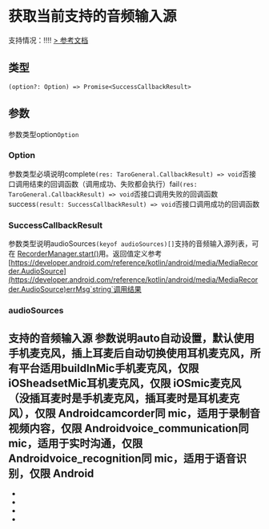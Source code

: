 # 获取当前支持的音频输入源
支持情况：!!!!
[> 参考文档
](https://developers.weixin.qq.com/miniprogram/dev/api/media/audio/wx.getAvailableAudioSources.html)
## 类型[​](getAvailableAudioSources.html#类型)
```tsx
(option?: Option) => Promise<SuccessCallbackResult>
```

## 参数[​](getAvailableAudioSources.html#参数)
参数类型option`Option`
### Option[​](getAvailableAudioSources.html#option)
参数类型必填说明complete`(res: TaroGeneral.CallbackResult) => void`否接口调用结束的回调函数（调用成功、失败都会执行）fail`(res: TaroGeneral.CallbackResult) => void`否接口调用失败的回调函数success`(result: SuccessCallbackResult) => void`否接口调用成功的回调函数
### SuccessCallbackResult[​](getAvailableAudioSources.html#successcallbackresult)
参数类型说明audioSources`(keyof audioSources)[]`支持的音频输入源列表，可在 [RecorderManager.start()](../recorder/RecorderManager.html#start)用。返回值定义参考 [https://developer.android.com/reference/kotlin/android/media/MediaRecorder.AudioSource](https://developer.android.com/reference/kotlin/android/media/MediaRecorder.AudioSource)errMsg`string`调用结果
### audioSources[​](getAvailableAudioSources.html#audiosources)
支持的音频输入源
参数说明auto自动设置，默认使用手机麦克风，插上耳麦后自动切换使用耳机麦克风，所有平台适用buildInMic手机麦克风，仅限 iOSheadsetMic耳机麦克风，仅限 iOSmic麦克风（没插耳麦时是手机麦克风，插耳麦时是耳机麦克风），仅限 Androidcamcorder同 mic，适用于录制音视频内容，仅限 Androidvoice_communication同 mic，适用于实时沟通，仅限 Androidvoice_recognition同 mic，适用于语音识别，仅限 Android
- 
- 

- 
- 
-
